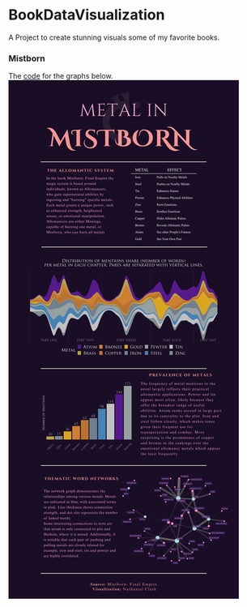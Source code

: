# BookDataVisualization
A Project to create stunning visuals some of my favorite books.

### Mistborn 
The [code](https://github.com/NaCl-Salt-12/BookDataVisualization/blob/main/Mistborn/Metals_clean.R) for the graphs below.
![Metals in Mistborn](https://github.com/NaCl-Salt-12/BookDataVisualization/blob/main/Mistborn/images/metals_mistborn_poster.png)
